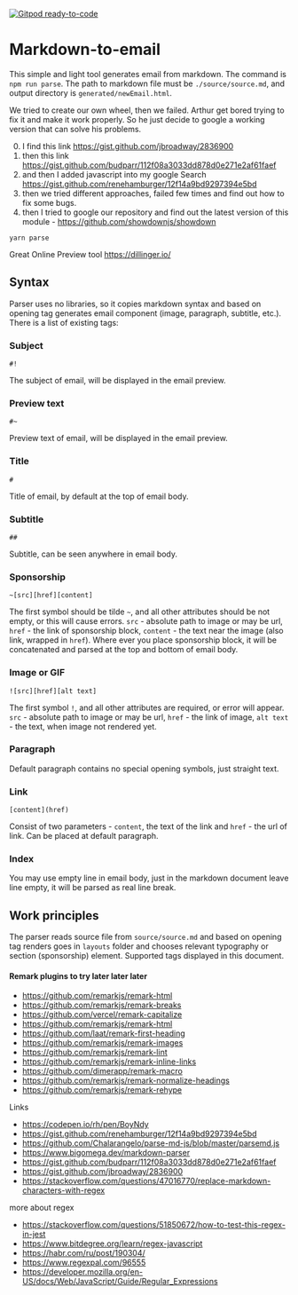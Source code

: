 [![Gitpod ready-to-code](https://img.shields.io/badge/Gitpod-ready--to--code-blue?logo=gitpod)](https://gitpod.io/#https://github.com/atherdon/markdown-to-email)

# Markdown-to-email
This simple and light tool generates email from markdown. The command is `npm run parse`. The path to markdown file must be `./source/source.md`, and output directory is `generated/newEmail.html`.

We tried to create our own wheel, then we failed.
Arthur get bored trying to fix it and make it work properly.
So he just decide to google a working version that can solve his problems.

0. I find this link https://gist.github.com/jbroadway/2836900
1. then this link https://gist.github.com/budparr/112f08a3033dd878d0e271e2af61faef
2. and then I added javascript into my google Search https://gist.github.com/renehamburger/12f14a9bd9297394e5bd
3. then we tried different approaches, failed few times and find out how to fix some bugs.
4. then I tried to google our repository and find out the latest version of this module - https://github.com/showdownjs/showdown


`yarn parse`


Great Online Preview tool https://dillinger.io/


## Syntax
Parser uses no libraries, so it copies markdown syntax and based on opening tag generates email component (image, paragraph, subtitle, etc.). There is a list of existing tags:

### Subject
```
#!
```
The subject of email, will be displayed in the email preview.

### Preview text
```
#~
```
Preview text of email, will be displayed in the email preview.

### Title
```
#
```
Title of email, by default at the top of email body.

### Subtitle
```
##
```
Subtitle, can be seen anywhere in email body.

### Sponsorship
```
~[src][href][content]
```
The first symbol should be tilde `~`, and all other attributes should be not empty, or this will cause errors. `src` - absolute path to image or may be url, `href` - the link of sponsorship block, `content` - the text near the image (also link, wrapped in `href`). Where ever you place sponsorship block, it will be concatenated and parsed at the top and bottom of email body.

### Image or GIF
```
![src][href][alt text]
```
The first symbol `!`, and all other attributes are required, or error will appear. `src` - absolute path to image or may be url, `href` - the link of image, `alt text` - the text, when image not rendered yet.

### Paragraph
Default paragraph contains no special opening symbols, just straight text.

### Link
```
[content](href)
```
Consist of two parameters - `content`, the text of the link and `href` - the url of link. Can be placed at default paragraph.

### Index
You may use empty line in email body, just in the markdown document leave line empty, it will be parsed as real line break.

## Work principles
The parser reads source file from `source/source.md` and based on opening tag renders goes in `layouts` folder and chooses relevant typography or section (sponsorship) element. Supported tags displayed in this document.



#### Remark plugins to try later later later
- https://github.com/remarkjs/remark-html
- https://github.com/remarkjs/remark-breaks
- https://github.com/vercel/remark-capitalize
- https://github.com/remarkjs/remark-html
- https://github.com/laat/remark-first-heading
- https://github.com/remarkjs/remark-images
- https://github.com/remarkjs/remark-lint
- https://github.com/remarkjs/remark-inline-links
- https://github.com/dimerapp/remark-macro
- https://github.com/remarkjs/remark-normalize-headings
- https://github.com/remarkjs/remark-rehype



Links
- https://codepen.io/rh/pen/BoyNdy
- https://gist.github.com/renehamburger/12f14a9bd9297394e5bd
- https://github.com/Chalarangelo/parse-md-js/blob/master/parsemd.js
- https://www.bigomega.dev/markdown-parser
- https://gist.github.com/budparr/112f08a3033dd878d0e271e2af61faef
- https://gist.github.com/jbroadway/2836900
- https://stackoverflow.com/questions/47016770/replace-markdown-characters-with-regex



more about regex

- https://stackoverflow.com/questions/51850672/how-to-test-this-regex-in-jest
- https://www.bitdegree.org/learn/regex-javascript
- https://habr.com/ru/post/190304/
- https://www.regexpal.com/96555
- https://developer.mozilla.org/en-US/docs/Web/JavaScript/Guide/Regular_Expressions

